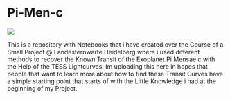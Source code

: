 # Pi-Men-c

[<img src="https://nbviewer.jupyter.org/static/img/nav_logo.svg">](https://nbviewer.jupyter.org/github/Meistermagier/Pi-Men-c/tree/main/)

This is a repository with Notebooks that i have created over the Course of a Small Project @ Landesternwarte Heidelberg where i used different methods to recover the Known Transit of the Exoplanet Pi Mensae c with the Help of the TESS Lightcurves. Im uploading this here in hopes that people that want to learn more about how to find these Transit Curves have a simple starting point that starts of with the Little Knowledge i had at the beginning of my Project. 
